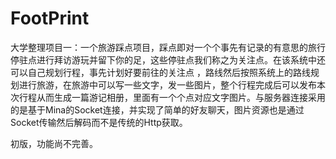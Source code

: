 # FootPrint
大学整理项目一：一个旅游踩点项目，踩点即对一个个事先有记录的有意思的旅行停驻点进行拜访游玩并留下你的足，这些停驻点我们称之为关注点。在该系统中还可以自己规划行程，事先计划好要前往的关注点 ，路线然后按照系统上的路线规划进行旅游，在旅游中可以写一些文字，发一些图片，整个行程完成后可以发布本次行程从而生成一篇游记相册，里面有一个个点对应文字图片。与服务器连接采用的是基于Mina的Socket连接，并实现了简单的好友聊天，图片资源也是通过Socket传输然后解码而不是传统的Http获取。  
  
    
      
初版，功能尚不完善。
